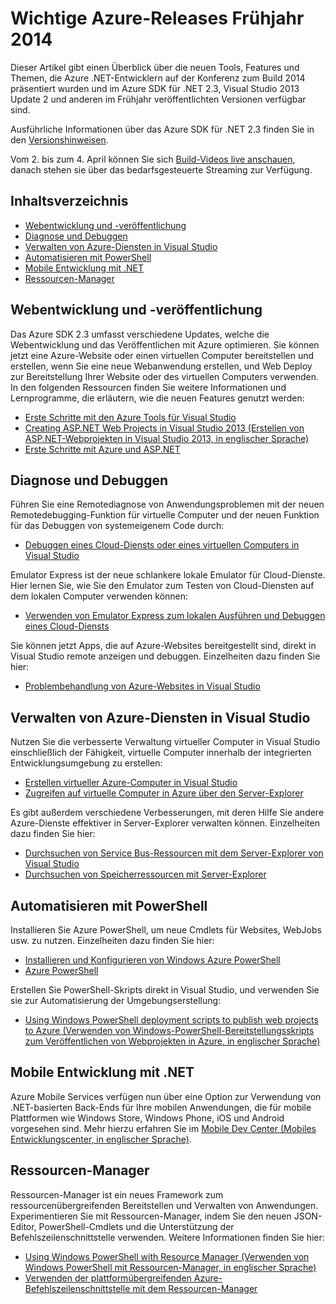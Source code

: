 <properties pageTitle="Azure Spring 2014 release highlights - .NET Dev Center" metaKeywords="azure .net sdk 2.3" description="Learn about the new tools and features available for Azure .NET developers." documentationCenter=".NET" title="Azure Spring 2014 release highlights" authors="mollybos" solutions="" manager="carolz" editor="mollybos" />

Wichtige Azure-Releases Frühjahr 2014
=====================================

Dieser Artikel gibt einen Überblick über die neuen Tools, Features und Themen, die Azure .NET-Entwicklern auf der Konferenz zum Build 2014 präsentiert wurden und im Azure SDK für .NET 2.3, Visual Studio 2013 Update 2 und anderen im Frühjahr veröffentlichten Versionen verfügbar sind.

Ausführliche Informationen über das Azure SDK für .NET 2.3 finden Sie in den [Versionshinweisen](http://go.microsoft.com/fwlink/p/?LinkId=393548).

Vom 2. bis zum 4. April können Sie sich [Build-Videos live anschauen](http://go.microsoft.com/fwlink/?LinkId=394377&clcid=0x409), danach stehen sie über das bedarfsgesteuerte Streaming zur Verfügung.

Inhaltsverzeichnis
------------------

-   [Webentwicklung und -veröffentlichung](#webdeploy)
-   [Diagnose und Debuggen](#diagnostics)
-   [Verwalten von Azure-Diensten in Visual Studio](#service-management)
-   [Automatisieren mit PowerShell](#automation)
-   [Mobile Entwicklung mit .NET](#mobile)
-   [Ressourcen-Manager](#arm)

Webentwicklung und -veröffentlichung
------------------------------------

Das Azure SDK 2.3 umfasst verschiedene Updates, welche die Webentwicklung und das Veröffentlichen mit Azure optimieren. Sie können jetzt eine Azure-Website oder einen virtuellen Computer bereitstellen und erstellen, wenn Sie eine neue Webanwendung erstellen, und Web Deploy zur Bereitstellung Ihrer Website oder des virtuellen Computers verwenden. In den folgenden Ressourcen finden Sie weitere Informationen und Lernprogramme, die erläutern, wie die neuen Features genutzt werden:

-   [Erste Schritte mit den Azure Tools für Visual Studio](http://msdn.microsoft.com/de-de/library/azure/ff687127.aspx)
-   [Creating ASP.NET Web Projects in Visual Studio 2013 (Erstellen von ASP.NET-Webprojekten in Visual Studio 2013, in englischer Sprache)](http://asp.net/visual-studio/overview/2013/creating-web-projects-in-visual-studio)
-   [Erste Schritte mit Azure und ASP.NET](http://azure.microsoft.com/de-de/documentation/articles/web-sites-dotnet-get-started/)

Diagnose und Debuggen
---------------------

Führen Sie eine Remotediagnose von Anwendungsproblemen mit der neuen Remotedebugging-Funktion für virtuelle Computer und der neuen Funktion für das Debuggen von systemeigenem Code durch:

-   [Debuggen eines Cloud-Diensts oder eines virtuellen Computers in Visual Studio](http://msdn.microsoft.com/de-de/library/azure/ff683670.aspx)

Emulator Express ist der neue schlankere lokale Emulator für Cloud-Dienste. Hier lernen Sie, wie Sie den Emulator zum Testen von Cloud-Diensten auf dem lokalen Computer verwenden können:

-   [Verwenden von Emulator Express zum lokalen Ausführen und Debuggen eines Cloud-Diensts](http://msdn.microsoft.com/de-de/library/windowsazure/dn339018.aspx)

Sie können jetzt Apps, die auf Azure-Websites bereitgestellt sind, direkt in Visual Studio remote anzeigen und debuggen. Einzelheiten dazu finden Sie hier:

-   [Problembehandlung von Azure-Websites in Visual Studio](http://www.windowsazure.com/de-de/documentation/articles/web-sites-dotnet-troubleshoot-visual-studio)

Verwalten von Azure-Diensten in Visual Studio
---------------------------------------------

Nutzen Sie die verbesserte Verwaltung virtueller Computer in Visual Studio einschließlich der Fähigkeit, virtuelle Computer innerhalb der integrierten Entwicklungsumgebung zu erstellen:

-   [Erstellen virtueller Azure-Computer in Visual Studio](http://msdn.microsoft.com/de-de/library/windowsazure/dn569263.aspx)
-   [Zugreifen auf virtuelle Computer in Azure über den Server-Explorer](http://msdn.microsoft.com/de-de/library/windowsazure/jj131259.aspx)

Es gibt außerdem verschiedene Verbesserungen, mit deren Hilfe Sie andere Azure-Dienste effektiver in Server-Explorer verwalten können. Einzelheiten dazu finden Sie hier:

-   [Durchsuchen von Service Bus-Ressourcen mit dem Server-Explorer von Visual Studio](http://msdn.microsoft.com/de-de/library/windowsazure/jj149828.aspx)
-   [Durchsuchen von Speicherressourcen mit Server-Explorer](http://msdn.microsoft.com/de-de/library/windowsazure/ff683677.aspx)

Automatisieren mit PowerShell
-----------------------------

Installieren Sie Azure PowerShell, um neue Cmdlets für Websites, WebJobs usw. zu nutzen. Einzelheiten dazu finden Sie hier:

-   [Installieren und Konfigurieren von Windows Azure PowerShell](http://www.windowsazure.com/de-de/documentation/articles/install-configure-powershell/)
-   [Azure PowerShell](http://msdn.microsoft.com/de-de/library/windowsazure/jj156055.aspx)

Erstellen Sie PowerShell-Skripts direkt in Visual Studio, und verwenden Sie sie zur Automatisierung der Umgebungserstellung:

-   [Using Windows PowerShell deployment scripts to publish web projects to Azure (Verwenden von Windows-PowerShell-Bereitstellungsskripts zum Veröffentlichen von Webprojekten in Azure, in englischer Sprache)](http://msdn.microsoft.com/de-de/library/windowsazure/dn642480.aspx)

Mobile Entwicklung mit .NET
---------------------------

Azure Mobile Services verfügen nun über eine Option zur Verwendung von .NET-basierten Back-Ends für Ihre mobilen Anwendungen, die für mobile Plattformen wie Windows Store, Windows Phone, iOS und Android vorgesehen sind. Mehr hierzu erfahren Sie im [Mobile Dev Center (Mobiles Entwicklungscenter, in englischer Sprache)](/de-de/develop/mobile/).

Ressourcen-Manager
------------------

Ressourcen-Manager ist ein neues Framework zum ressourcenübergreifenden Bereitstellen und Verwalten von Anwendungen. Experimentieren Sie mit Ressourcen-Manager, indem Sie den neuen JSON-Editor, PowerShell-Cmdlets und die Unterstützung der Befehlszeilenschnittstelle verwenden. Weitere Informationen finden Sie hier:

-   [Using Windows PowerShell with Resource Manager (Verwenden von Windows PowerShell mit Ressourcen-Manager, in englischer Sprache)](http://go.microsoft.com/fwlink/?LinkID=394767)
-   [Verwenden der plattformübergreifenden Azure-Befehlszeilenschnittstelle mit dem Ressourcen-Manager](/de-de/documentation/articles/xplat-cli-azure-resource-manager/)

